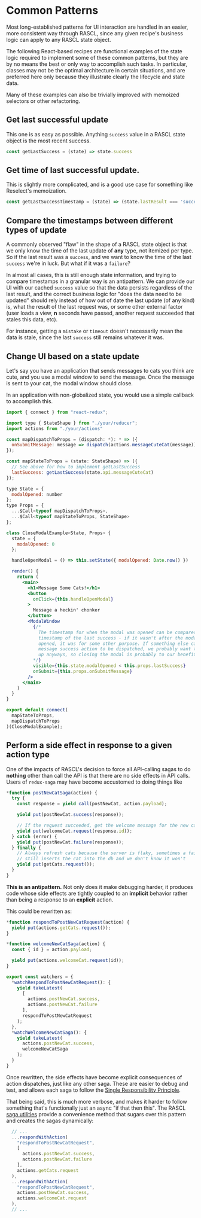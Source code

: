 # Common Patterns

Most long-established patterns for UI interaction are handled in an easier, more consistent way through RASCL, since any given recipe's business logic can apply to any RASCL state object.

The following React-based recipes are functional examples of the state logic required to implement some of these common patterns, but they are by no means the best or only way to accomplish such tasks. In particular, classes may not be the optimal architecture in certain situations, and are preferred here only because they illustrate clearly the lifecycle and state data.

Many of these examples can also be trivially improved with memoized selectors or other refactoring.

## Get last successful update

This one is as easy as possible. Anything `success` value in a RASCL state object is the most recent success.

```js
const getLastSuccess = (state) => state.success
```

## Get time of last successful update.

This is slightly more complicated, and is a good use case for something like Reselect's memoization.

```js
const getLastSuccessTimestamp = (state) => (state.lastResult === 'success' ? state.lastUpdate : 0)
```

## Compare the timestamps between different types of update

A commonly observed "flaw" in the shape of a RASCL state object is that we only know the time of the last update of **any** type, not itemized per type. So if the last result was a `success`, and we want to know the time of the last `success` we're in luck. But what if it was a `failure`?

In almost all cases, this is still enough state information, and trying to compare timestamps in a granular way is an antipattern. We can provide our UI with our cached `success` value so that the data persists regardless of the last result, and the correct business logic for "does the data need to be updated" should rely instead of how out of date the last update (of any kind) is, what the result of the last request was, or some other external factor (user loads a view, **n** seconds have passed, another request succeeded that stales this data, etc).

For instance, getting a `mistake` or `timeout` doesn't necessarily mean the data is stale, since the last `success` still remains whatever it was.

## Change UI based on a state update

Let's say you have an application that sends messages to cats you think are cute, and you use a modal window to send the message. Once the message is sent to your cat, the modal window should close.

In an application with non-globalized state, you would use a simple callback to accomplish this.

```jsx
import { connect } from "react-redux";

import type { StateShape } from "./your/reducer";
import actions from "./your/actions"

const mapDispatchToProps = (dispatch: *): * => ({
  onSubmitMessage: message => dispatch(actions.messageCuteCat(message))
});

const mapStateToProps = (state: StateShape) => ({
  // See above for how to implement getLastSuccess
  lastSuccess: getLastSuccess(state.api.messageCuteCat)
});

type State = {
  modalOpened: number
};
type Props = {
  ...$Call<typeof mapDispatchToProps>,
  ...$Call<typeof mapStateToProps, StateShape>
};

class CloseModalExample<State, Props> {
  state = {
    modalOpened: 0
  };

  handleOpenModal = () => this.setState({ modalOpened: Date.now() })

  render() {
    return (
      <main>
        <h1>Message Some Cats!</h1>
        <button
          onClick={this.handleOpenModal}
        >
          Message a heckin' chonker
        </button>
        <ModalWindow
          {/*
            The timestamp for when the modal was opened can be compared to the
            timestamp of the last success - if it wasn't after the modal was
            opened, it was for some other purpose. If something else causes a
            message success action to be dispatched, we probably want to clean
            up anyways, so closing the modal is probably to our benefit.
          */}
          visible={this.state.modalOpened < this.props.lastSuccess}
          onSubmit={this.props.onSubmitMessage}
        />
      </main>
    )
  }
}

export default connect(
  mapStateToProps,
  mapDispatchToProps
)(CloseModalExample);
```

## Perform a side effect in response to a given action type

One of the impacts of RASCL's decision to force all API-calling sagas to do **nothing** other than call the API is that there are no side effects in API calls. Users of `redux-saga` may have become accustomed to doing things like

```js
*function postNewCatSaga(action) {
  try {
    const response = yield call(postNewCat, action.payload);

    yield put(postNewCat.success(response));

    // If the request succeeded, get the welcome message for the new cat
    yield put(welcomeCat.request(response.id));
  } catch (error) {
    yield put(postNewCat.failure(response));
  } finally {
    // Always refresh cats because the server is flaky, sometimes a failure
    // still inserts the cat into the db and we don't know it won't
    yield put(getCats.request());
  }
}
```

**This is an antipattern.** Not only does it make debugging harder, it produces code whose side effects are tightly coupled to an **implicit** behavior rather than being a response to an **explicit** action.

This could be rewritten as:

```js
*function respondToPostNewCatRequest(action) {
  yield put(actions.getCats.request());
}

*function welcomeNewCatSaga(action) {
  const { id } = action.payload;

  yield put(actions.welcomeCat.request(id));
}

export const watchers = {
  *watchRespondToPostNewCatRequest(): {
    yield takeLatest(
      [
        actions.postNewCat.success,
        actions.postNewCat.failure
      ],
      respondToPostNewCatRequest
    );
  },
  *watchWelcomeNewCatSaga(): {
    yield takeLatest(
      actions.postNewCat.success,
      welcomeNewCatSaga
    );
  }
}
```

Once rewritten, the side effects have become explicit consequences of action dispatches, just like any other saga. These are easier to debug and test, and allows each saga to follow the [Single Responsibility Principle](https://en.wikipedia.org/wiki/Single_responsibility_principle).

That being said, this is much more verbose, and makes it harder to follow something that's functionally just an async "if that then this". The RASCL [saga utilities](../src/utility/sagas.js) provide a convenience method that sugars over this pattern and creates the sagas dynamically:

```js
  // ...
  ...respondWithAction(
    "respondToPostNewCatRequest",
    [
      actions.postNewCat.success,
      actions.postNewCat.failure
    ],
    actions.getCats.request
  ),
  ...respondWithAction(
    "respondToPostNewCatRequest",
    actions.postNewCat.success,
    actions.welcomeCat.request
  ),
  // ...
```
